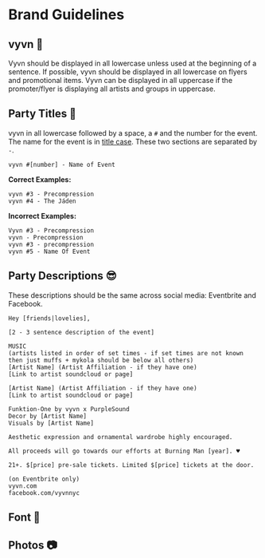 # Brand Guidelines 

## vyvn :100:
Vyvn should be displayed in all lowercase unless used at the beginning of a sentence. If possible, vyvn should be displayed in all lowercase on flyers and promotional items. Vyvn can be displayed in all uppercase if the promoter/flyer is displaying all artists and groups in uppercase.

## Party Titles :tada:
vyvn in all lowercase followed by a space, a `#` and the number for the event. The name for the event is in [title case](http://grammar-monster.com/lessons/capital_letters_title_case.htm). These two sections are separated by ` - `.

```
vyvn #[number] - Name of Event
```

**Correct Examples:**
```
vyvn #3 - Precompression
vyvn #4 - The Jáden
```
        
**Incorrect Examples:**
```
Vyvn #3 - Precompression
vyvn - Precompression
vyvn #3 - precompression
vyvn #5 - Name Of Event
```

## Party Descriptions :sunglasses:
These descriptions should be the same across social media: Eventbrite and Facebook.

```
Hey [friends|lovelies],

[2 - 3 sentence description of the event]

MUSIC
(artists listed in order of set times - if set times are not known then just muffs + mykola should be below all others)
[Artist Name] (Artist Affiliation - if they have one)
[Link to artist soundcloud or page]

[Artist Name] (Artist Affiliation - if they have one)
[Link to artist soundcloud or page]

Funktion-One by vyvn x PurpleSound
Decor by [Artist Name]
Visuals by [Artist Name]

Aesthetic expression and ornamental wardrobe highly encouraged.

All proceeds will go towards our efforts at Burning Man [year]. ♥

21+. $[price] pre-sale tickets. Limited $[price] tickets at the door.

(on Eventbrite only)
vyvn.com
facebook.com/vyvnnyc
```

## Font :page_facing_up:

## Photos :camera:
